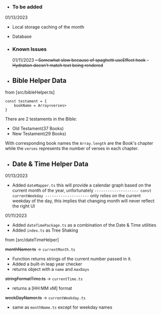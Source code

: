 - ### To be added

01/13/2023

- Local storage caching of the month
- Database

- ### Known Issues

  01/11/2023
  ~~- Somewhat slow because of spaghetti useEffect hook~~
  ~~- Hydration doesn't match text being rendered~~

- ## Bible Helper Data

from [src/bibleHelper.ts]

```
const testament = {
    bookName = Array<verses>
}
```

There are 2 testaments in the Bible:

- Old Testament(37 Books)
- New Testament(29 Books)

With corresponding book names
the `Array.length` are the Book's chapter
while the `verses` represents the number of verses in each chapter.

- ## Date & Time Helper Data

01/13/2023

- Added `dateMapper.ts` this will provide a calendar graph based on the current month of the year, unfortunately `--------------------
const currentWeekday
--------------------`
  only relies on the current weekday of the day, this implies that changing month will never reflect the right UI

01/11/2023

- Added `dateTimePackage.ts` as a combination of the Date & Time utilities
- Added `index.ts` as Tree Shaking

from [src/dateTimeHelper]

~~monthNamer.ts~~ -> `currentMonth.ts`

- Function returns strings of the current number passed in it.
- Added a built-in leap year checker
- returns object with a `name` and `maxDays`

~~stringFormatTime.ts~~ -> `currentTime.ts`

- returns a [HH:MM xM] format

~~weekDayNamer.ts~~ -> `currentWeekday.ts`

- same as `monthName.ts` except for weekday names
